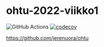 # ohtu-2022-viikko1

![GitHub Actions](https://github.com/jerenuora/ohtu-2022-viikko1/workflows/CI/badge.svg)
[![codecov](https://codecov.io/gh/jerenuora/ohtu-2022-viikko1/branch/main/graph/badge.svg?token=NM7R1D0TJW)](https://codecov.io/gh/jerenuora/ohtu-2022-viikko1)

https://github.com/jerenuora/ohtu

